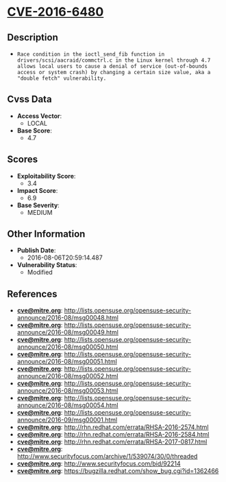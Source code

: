 
# [CVE-2016-6480](http://lists.opensuse.org/opensuse-security-announce/2016-08/msg00048.html)

## Description

- `Race condition in the ioctl_send_fib function in drivers/scsi/aacraid/commctrl.c in the Linux kernel through 4.7 allows local users to cause a denial of service (out-of-bounds access or system crash) by changing a certain size value, aka a "double fetch" vulnerability.`

## Cvss Data

- **Access Vector**:
  - LOCAL
- **Base Score**:
  - 4.7

## Scores

- **Exploitability Score**:
  - 3.4
- **Impact Score**:
  - 6.9
- **Base Severity**:
  - MEDIUM

## Other Information

- **Publish Date**:
  - 2016-08-06T20:59:14.487
- **Vulnerability Status**:
  - Modified

## References

- **cve@mitre.org**: http://lists.opensuse.org/opensuse-security-announce/2016-08/msg00048.html
- **cve@mitre.org**: http://lists.opensuse.org/opensuse-security-announce/2016-08/msg00049.html
- **cve@mitre.org**: http://lists.opensuse.org/opensuse-security-announce/2016-08/msg00050.html
- **cve@mitre.org**: http://lists.opensuse.org/opensuse-security-announce/2016-08/msg00051.html
- **cve@mitre.org**: http://lists.opensuse.org/opensuse-security-announce/2016-08/msg00052.html
- **cve@mitre.org**: http://lists.opensuse.org/opensuse-security-announce/2016-08/msg00053.html
- **cve@mitre.org**: http://lists.opensuse.org/opensuse-security-announce/2016-08/msg00054.html
- **cve@mitre.org**: http://lists.opensuse.org/opensuse-security-announce/2016-09/msg00001.html
- **cve@mitre.org**: http://rhn.redhat.com/errata/RHSA-2016-2574.html
- **cve@mitre.org**: http://rhn.redhat.com/errata/RHSA-2016-2584.html
- **cve@mitre.org**: http://rhn.redhat.com/errata/RHSA-2017-0817.html
- **cve@mitre.org**: http://www.securityfocus.com/archive/1/539074/30/0/threaded
- **cve@mitre.org**: http://www.securityfocus.com/bid/92214
- **cve@mitre.org**: https://bugzilla.redhat.com/show_bug.cgi?id=1362466

